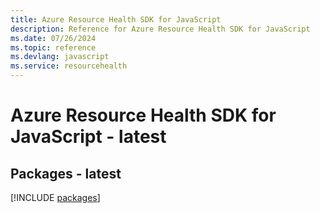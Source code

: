 ```yaml
---
title: Azure Resource Health SDK for JavaScript
description: Reference for Azure Resource Health SDK for JavaScript
ms.date: 07/26/2024
ms.topic: reference
ms.devlang: javascript
ms.service: resourcehealth
---
```

# Azure Resource Health SDK for JavaScript - latest
## Packages - latest
[!INCLUDE [packages](resource-health-index.md)]
